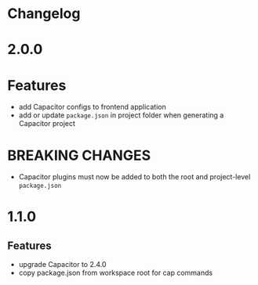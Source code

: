 # Changelog

# 2.0.0

# Features

- add Capacitor configs to frontend application
- add or update `package.json` in project folder when generating a Capacitor project

# BREAKING CHANGES

- Capacitor plugins must now be added to both the root and project-level `package.json`

# 1.1.0

## Features

- upgrade Capacitor to 2.4.0
- copy package.json from workspace root for cap commands
